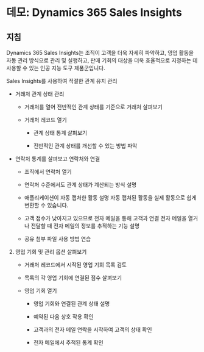 ﻿---
demo:
    title: '데모: Dynamics 365 Sales Insights'
    module: '모듈 2: Dynamics 365 Sales의 기본 사항 파악'
---

# 데모: Dynamics 365 Sales Insights

## 지침

Dynamics 365 Sales Insights는 조직이 고객을 더욱 자세히 파악하고, 영업 활동을 자동 관리 방식으로 관리 및 실행하고, 판매 기회의 대상을 더욱 효율적으로 지정하는 데 사용할 수 있는 인공 지능 도구 제품군입니다. 

Sales Insights를 사용하여 적절한 관계 유지 관리

- 거래처 관계 상태 관리

	- 거래처를 열어 전반적인 관계 상태를 기준으로 거래처 살펴보기

	- 거래처 레코드 열기

		- 관계 상태 통계 살펴보기

		- 전반적인 관계 상태를 개선할 수 있는 방법 파악 

- 연락처 통계를 살펴보고 연락처와 연결

	- 조직에서 연락처 열기

	- 연락처 수준에서도 관계 상태가 계산되는 방식 설명

	- 애플리케이션이 자동 캡처한 활동 설명 자동 캡처된 활동을 실제 활동으로 쉽게 변환할 수 있습니다. 

	- 고객 점수가 낮아지고 있으므로 전자 메일을 통해 고객과 연결 전자 메일을 열거나 전달할 때 전자 메일의 정보를 추적하는 기능 설명 

	- 공유 첨부 파일 사용 방법 연습 

 

2. 영업 기회 및 관리 옵션 살펴보기

	- 거래처 레코드에서 시작된 영업 기회 목록 검토

	- 목록의 각 영업 기회에 연결된 점수 살펴보기

	- 영업 기회 열기

		- 영업 기회와 연결된 관계 상태 설명

		- 예약된 다음 상호 작용 확인 

		- 고객과의 전자 메일 연락을 시작하여 고객의 상태 확인 

		- 전자 메일에서 추적된 통계 확인 

